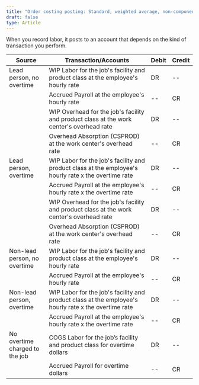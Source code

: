 ```yaml
---
title: "Order costing posting: Standard, weighted average, non-component or Daily labor"
draft: false
type: Article
---
```


When you record labor, it posts to an account that depends on the kind of transaction you perform.

| Source                         | Transaction/Accounts                                                                                 | Debit | Credit |
|--------------------------------|------------------------------------------------------------------------------------------------------|-------|--------|
| Lead person,  no overtime      | WIP Labor for the job's facility and product class at the employee's hourly rate                     | DR    | --     |
|                                | Accrued Payroll at the employee's hourly rate                                                        | --    | CR     |
|                                | WIP Overhead for the job's facility and product class at the work center's overhead rate             | DR    | --     |
|                                | Overhead Absorption (CSPROD) at the work center's overhead rate                                      | --    | CR     |
| Lead person,  overtime         | WIP Labor for the job's facility and product class at the employee's hourly rate x the overtime rate | DR    | --     |
|                                | Accrued Payroll at the employee's hourly rate x the overtime rate                                    | --    | CR     |
|                                | WIP Overhead for the job's facility and product class at the work center's overhead rate             | DR    | --     |
|                                | Overhead Absorption (CSPROD) at the work center's overhead rate                                      | --    | CR     |
| Non-lead person,  no overtime  | WIP Labor for the job's facility and product class at the employee's hourly rate                     | DR    | --     |
|                                | Accrued Payroll at the employee's hourly rate                                                        | --    | CR     |
| Non-lead person, overtime      | WIP Labor for the job's facility and product class at the employee's hourly rate x the overtime rate | DR    | --     |
|                                | Accrued Payroll at the employee's hourly rate x the overtime rate                                    | --    | CR     |
| No overtime charged to the job | COGS Labor for the job’s facility and product class for overtime dollars                             | DR    | --     |
|                                | Accrued Payroll for overtime dollars                                                                 | --    | CR     |